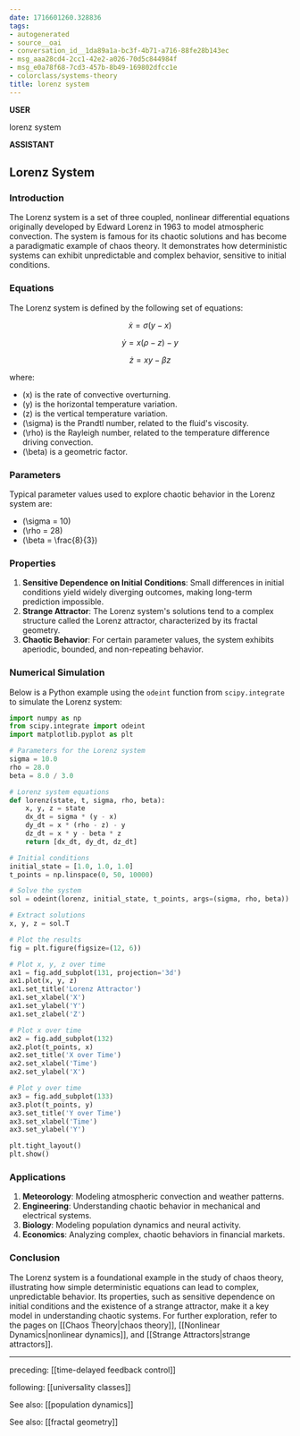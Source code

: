 ```yaml
---
date: 1716601260.328836
tags:
- autogenerated
- source__oai
- conversation_id__1da89a1a-bc3f-4b71-a716-88fe28b143ec
- msg_aaa28cd4-2cc1-42e2-a026-70d5c844984f
- msg_e0a78f68-7cd3-457b-8b49-169802dfcc1e
- colorclass/systems-theory
title: lorenz system
---
```


**USER**

lorenz system


**ASSISTANT**

## Lorenz System

### Introduction

The Lorenz system is a set of three coupled, nonlinear differential equations originally developed by Edward Lorenz in 1963 to model atmospheric convection. The system is famous for its chaotic solutions and has become a paradigmatic example of chaos theory. It demonstrates how deterministic systems can exhibit unpredictable and complex behavior, sensitive to initial conditions.

### Equations

The Lorenz system is defined by the following set of equations:

$$
\dot{x} = \sigma (y - x)
$$

$$
\dot{y} = x (\rho - z) - y
$$

$$
\dot{z} = xy - \beta z
$$

where:
- \(x\) is the rate of convective overturning.
- \(y\) is the horizontal temperature variation.
- \(z\) is the vertical temperature variation.
- \(\sigma\) is the Prandtl number, related to the fluid's viscosity.
- \(\rho\) is the Rayleigh number, related to the temperature difference driving convection.
- \(\beta\) is a geometric factor.

### Parameters

Typical parameter values used to explore chaotic behavior in the Lorenz system are:
- \(\sigma = 10\)
- \(\rho = 28\)
- \(\beta = \frac{8}{3}\)

### Properties

1. **Sensitive Dependence on Initial Conditions**: Small differences in initial conditions yield widely diverging outcomes, making long-term prediction impossible.
2. **Strange Attractor**: The Lorenz system's solutions tend to a complex structure called the Lorenz attractor, characterized by its fractal geometry.
3. **Chaotic Behavior**: For certain parameter values, the system exhibits aperiodic, bounded, and non-repeating behavior.

### Numerical Simulation

Below is a Python example using the `odeint` function from `scipy.integrate` to simulate the Lorenz system:

```python
import numpy as np
from scipy.integrate import odeint
import matplotlib.pyplot as plt

# Parameters for the Lorenz system
sigma = 10.0
rho = 28.0
beta = 8.0 / 3.0

# Lorenz system equations
def lorenz(state, t, sigma, rho, beta):
    x, y, z = state
    dx_dt = sigma * (y - x)
    dy_dt = x * (rho - z) - y
    dz_dt = x * y - beta * z
    return [dx_dt, dy_dt, dz_dt]

# Initial conditions
initial_state = [1.0, 1.0, 1.0]
t_points = np.linspace(0, 50, 10000)

# Solve the system
sol = odeint(lorenz, initial_state, t_points, args=(sigma, rho, beta))

# Extract solutions
x, y, z = sol.T

# Plot the results
fig = plt.figure(figsize=(12, 6))

# Plot x, y, z over time
ax1 = fig.add_subplot(131, projection='3d')
ax1.plot(x, y, z)
ax1.set_title('Lorenz Attractor')
ax1.set_xlabel('X')
ax1.set_ylabel('Y')
ax1.set_zlabel('Z')

# Plot x over time
ax2 = fig.add_subplot(132)
ax2.plot(t_points, x)
ax2.set_title('X over Time')
ax2.set_xlabel('Time')
ax2.set_ylabel('X')

# Plot y over time
ax3 = fig.add_subplot(133)
ax3.plot(t_points, y)
ax3.set_title('Y over Time')
ax3.set_xlabel('Time')
ax3.set_ylabel('Y')

plt.tight_layout()
plt.show()
```

### Applications

1. **Meteorology**: Modeling atmospheric convection and weather patterns.
2. **Engineering**: Understanding chaotic behavior in mechanical and electrical systems.
3. **Biology**: Modeling population dynamics and neural activity.
4. **Economics**: Analyzing complex, chaotic behaviors in financial markets.

### Conclusion

The Lorenz system is a foundational example in the study of chaos theory, illustrating how simple deterministic equations can lead to complex, unpredictable behavior. Its properties, such as sensitive dependence on initial conditions and the existence of a strange attractor, make it a key model in understanding chaotic systems. For further exploration, refer to the pages on [[Chaos Theory|chaos theory]], [[Nonlinear Dynamics|nonlinear dynamics]], and [[Strange Attractors|strange attractors]].


---

preceding: [[time-delayed feedback control]]  


following: [[universality classes]]

See also: [[population dynamics]]


See also: [[fractal geometry]]